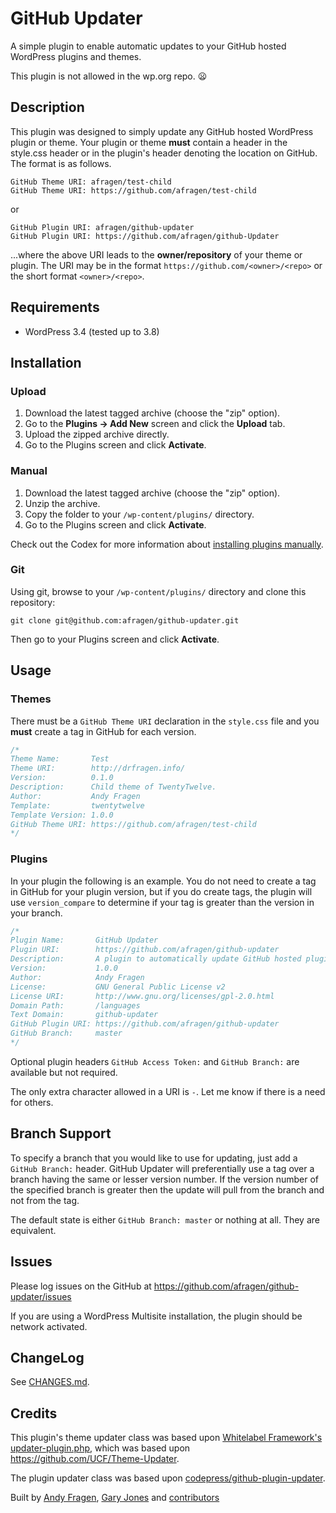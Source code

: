 # GitHub Updater

A simple plugin to enable automatic updates to your GitHub hosted WordPress plugins and themes.

This plugin is not allowed in the wp.org repo. :frowning:

## Description

This plugin was designed to simply update any GitHub hosted WordPress plugin or theme. Your plugin or theme **must** contain a header in the style.css header or in the plugin's header denoting the location on GitHub. The format is as follows.

`GitHub Theme URI: afragen/test-child`  
`GitHub Theme URI: https://github.com/afragen/test-child`

or 

`GitHub Plugin URI: afragen/github-updater`  
`GitHub Plugin URI: https://github.com/afragen/github-Updater`

...where the above URI leads to the __owner/repository__ of your theme or plugin. The URI may be in the format `https://github.com/<owner>/<repo>` or the short format `<owner>/<repo>`.

## Requirements
 * WordPress 3.4 (tested up to 3.8)

## Installation

### Upload

1. Download the latest tagged archive (choose the "zip" option).
2. Go to the __Plugins -> Add New__ screen and click the __Upload__ tab.
3. Upload the zipped archive directly.
4. Go to the Plugins screen and click __Activate__.

### Manual

1. Download the latest tagged archive (choose the "zip" option).
2. Unzip the archive.
3. Copy the folder to your `/wp-content/plugins/` directory.
4. Go to the Plugins screen and click __Activate__.

Check out the Codex for more information about [installing plugins manually](http://codex.wordpress.org/Managing_Plugins#Manual_Plugin_Installation).

### Git

Using git, browse to your `/wp-content/plugins/` directory and clone this repository:

`git clone git@github.com:afragen/github-updater.git`

Then go to your Plugins screen and click __Activate__.

## Usage

### Themes

There must be a `GitHub Theme URI` declaration in the `style.css` file and you **must** create a tag in GitHub for each version.

~~~css
/*
Theme Name:       Test
Theme URI:        http://drfragen.info/
Version:          0.1.0
Description:      Child theme of TwentyTwelve.
Author:           Andy Fragen
Template:         twentytwelve
Template Version: 1.0.0
GitHub Theme URI: https://github.com/afragen/test-child
*/
~~~

### Plugins 
In your plugin the following is an example. You do not need to create a tag in GitHub for your plugin version, but if you do create tags, the plugin will use `version_compare` to determine if your tag is greater than the version in your branch.

~~~php
/*
Plugin Name:       GitHub Updater
Plugin URI:        https://github.com/afragen/github-updater
Description:       A plugin to automatically update GitHub hosted plugins and themes into WordPress. Plugin class based upon <a href="https://github.com/codepress/github-plugin-updater">codepress/github-plugin-updater</a>. Theme class based upon <a href="https://github.com/WordPress-Phoenix/whitelabel-framework">Whitelabel Framework</a> modifications.
Version:           1.0.0
Author:            Andy Fragen
License:           GNU General Public License v2
License URI:       http://www.gnu.org/licenses/gpl-2.0.html
Domain Path:       /languages
Text Domain:       github-updater
GitHub Plugin URI: https://github.com/afragen/github-updater
GitHub Branch:     master
*/
~~~

Optional plugin headers `GitHub Access Token:` and `GitHub Branch:` are available but not required.

The only extra character allowed in a URI is `-`. Let me know if there is a need for others.

## Branch Support

To specify a branch that you would like to use for updating, just add a `GitHub Branch:` header. GitHub Updater will preferentially use a tag over a branch having the same or lesser version number. If the version number of the specified branch is greater then the update will pull from the branch and not from the tag.

The default state is either `GitHub Branch: master` or nothing at all. They are equivalent.

## Issues

Please log issues on the GitHub at https://github.com/afragen/github-updater/issues

If you are using a WordPress Multisite installation, the plugin should be network activated.

## ChangeLog

See [CHANGES.md](CHANGES.md).

## Credits

This plugin's theme updater class was based upon [Whitelabel Framework's updater-plugin.php](https://github.com/WordPress-Phoenix/whitelabel-framework/blob/master/inc/updater-plugin.php), which was based upon https://github.com/UCF/Theme-Updater.

The plugin updater class was based upon [codepress/github-plugin-updater](https://github.com/codepress/github-plugin-updater).

Built by [Andy Fragen](https://github.com/afragen), [Gary Jones](https://github/GaryJones) and [contributors](https://github.com/afragen/github-updater/graphs/contributors)
